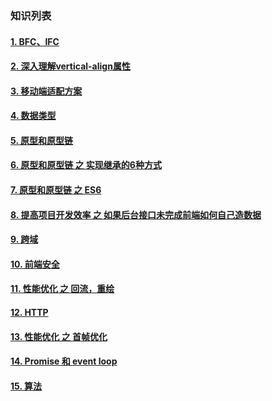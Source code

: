 
### 知识列表

  #### [1. BFC、IFC](/file/bfc.md)

  #### [2. 深入理解vertical-align属性](/file/va.md)

  #### [3. 移动端适配方案](/file/sp.md)

  #### [4. 数据类型](/file/sj.md)

  #### [5. 原型和原型链](/file/yx-1.md)

  #### [6. 原型和原型链 之 实现继承的6种方式](/file/yx-2.md)

  #### [7. 原型和原型链 之 ES6](/file/yx-3.md)

  #### [8. 提高项目开发效率 之 如果后台接口未完成前端如何自己造数据](/file/mock.md)

  #### [9. 跨域 ](/file/ky.md)

  #### [10. 前端安全 ](/file/safe.md)

  #### [11. 性能优化 之 回流，重绘 ](/file/hc.md)

  #### [12. HTTP ](/file/http.md)

  #### [13. 性能优化 之 首帧优化](/file/szyh.md)

  #### [14. Promise 和 event loop](/file/promise.md)

  #### [15. 算法 ](/file/promise.md)
